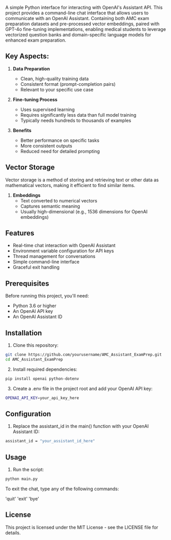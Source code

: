 
A simple Python interface for interacting with OpenAI's Assistant API. This project provides a command-line chat interface that allows users to communicate with an OpenAI Assistant.
Containing both AMC exam preparation datasets and pre-processed vector embeddings, paired with GPT-4o fine-tuning implementations, enabling medical students to leverage vectorized question banks and domain-specific language models for enhanced exam preparation.

## Key Aspects:

1. **Data Preparation**
   - Clean, high-quality training data
   - Consistent format (prompt-completion pairs)
   - Relevant to your specific use case

2. **Fine-tuning Process**
   - Uses supervised learning
   - Requires significantly less data than full model training
   - Typically needs hundreds to thousands of examples

3. **Benefits**
   - Better performance on specific tasks
   - More consistent outputs
   - Reduced need for detailed prompting

## Vector Storage

Vector storage is a method of storing and retrieving text or other data as mathematical vectors, making it efficient to find similar items.

1. **Embeddings**
   - Text converted to numerical vectors
   - Captures semantic meaning
   - Usually high-dimensional (e.g., 1536 dimensions for OpenAI embeddings)


## Features

- Real-time chat interaction with OpenAI Assistant
- Environment variable configuration for API keys
- Thread management for conversations
- Simple command-line interface
- Graceful exit handling

## Prerequisites

Before running this project, you'll need:

- Python 3.6 or higher
- An OpenAI API key
- An OpenAI Assistant ID

## Installation

1. Clone this repository:
```bash
git clone https://github.com/yourusername/AMC_Assistant_ExamPrep.git
cd AMC_Assistant_ExamPrep
```
2. Install required dependencies:
```bash
pip install openai python-dotenv
```
3. Create a .env file in the project root and add your OpenAI API key:
```bash
OPENAI_API_KEY=your_api_key_here
```
## Configuration
1. Replace the assistant_id in the main() function with your OpenAI Assistant ID:
```bash
assistant_id = "your_assistant_id_here"
```
## Usage
1. Run the script:
```bash
python main.py
```
To exit the chat, type any of the following commands:

'quit'
'exit'
'bye'

## License
This project is licensed under the MIT License - see the LICENSE file for details.
